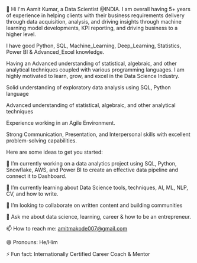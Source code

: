 👋 Hi I'm Aamit Kumar, a Data Scientist @INDIA.
I am overall having 5+ years of experience in helping clients with their business requirements delivery through data acquisition, analysis, and driving insights through machine learning model developments, KPI reporting, and driving business to a higher level.

I have good Python, SQL, Machine_Learning, Deep_Learning, Statistics, Power BI & Advanced_Excel knowledge.

Having an Advanced understanding of statistical, algebraic, and other analytical techniques coupled with various programming languages. I am highly motivated to learn, grow, and excel in the Data Science Industry.

Solid understanding of exploratory data analysis using SQL, Python language

Advanced understanding of statistical, algebraic, and other analytical techniques

Experience working in an Agile Environment.

Strong Communication, Presentation, and Interpersonal skills with excellent problem-solving capabilities.

Here are some ideas to get you started:

🔭 I’m currently working on a data analytics project using SQL, Python, Snowflake, AWS, and Power BI to create an effective data pipeline and connect it to Dashboard.

🌱 I’m currently learning about Data Science tools, techniques, AI, ML, NLP, CV, and how to write.

👯 I’m looking to collaborate on written content and building communities

💬 Ask me about data science, learning, career & how to be an entrepreneur.

📫 How to reach me: amitmakode007@gmail.com

😄 Pronouns: He/Him

⚡ Fun fact: Internationally Certified Career Coach & Mentor

